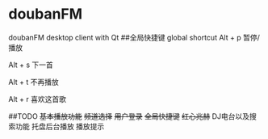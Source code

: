 doubanFM
========

doubanFM desktop client with Qt
##全局快捷键 global shortcut
Alt + p 暂停/播放

Alt + s 下一首

Alt + t 不再播放

Alt + r 喜欢这首歌

##TODO
<del>基本播放功能</del>
<del>频道选择</del>
<del>用户登录</del>
<del>全局快捷键</del>
<del>红心兆赫</del>
DJ电台以及搜索功能
托盘后台播放
播放提示


